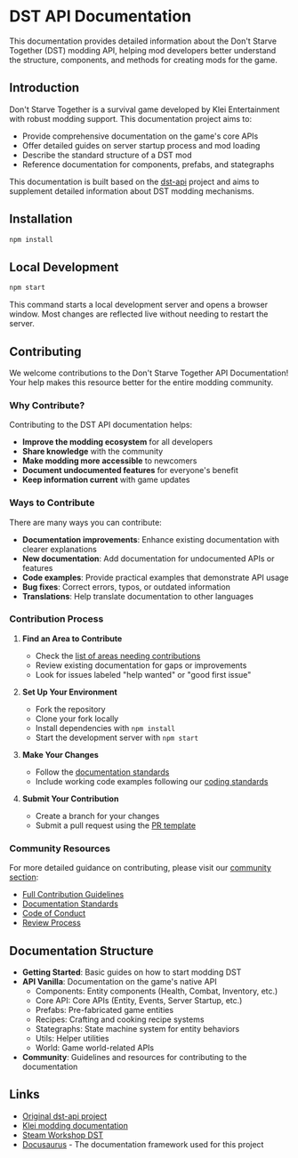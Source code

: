 # DST API Documentation

This documentation provides detailed information about the Don't Starve Together (DST) modding API, helping mod developers better understand the structure, components, and methods for creating mods for the game.

## Introduction

Don't Starve Together is a survival game developed by Klei Entertainment with robust modding support. This documentation project aims to:

- Provide comprehensive documentation on the game's core APIs
- Offer detailed guides on server startup process and mod loading
- Describe the standard structure of a DST mod
- Reference documentation for components, prefabs, and stategraphs

This documentation is built based on the [dst-api](https://github.com/b1inkie/dst-api) project and aims to supplement detailed information about DST modding mechanisms.

## Installation

```bash
npm install
```

## Local Development

```bash
npm start
```

This command starts a local development server and opens a browser window. Most changes are reflected live without needing to restart the server.

## Contributing

We welcome contributions to the Don't Starve Together API Documentation! Your help makes this resource better for the entire modding community.

### Why Contribute?

Contributing to the DST API documentation helps:

- **Improve the modding ecosystem** for all developers
- **Share knowledge** with the community
- **Make modding more accessible** to newcomers
- **Document undocumented features** for everyone's benefit
- **Keep information current** with game updates

### Ways to Contribute

There are many ways you can contribute:

- **Documentation improvements**: Enhance existing documentation with clearer explanations
- **New documentation**: Add documentation for undocumented APIs or features
- **Code examples**: Provide practical examples that demonstrate API usage
- **Bug fixes**: Correct errors, typos, or outdated information
- **Translations**: Help translate documentation to other languages

### Contribution Process

1. **Find an Area to Contribute**
   - Check the [list of areas needing contributions](https://vietnd69.github.io/dst-api-webdocs/community/areas-needing-contributions)
   - Review existing documentation for gaps or improvements
   - Look for issues labeled "help wanted" or "good first issue"

2. **Set Up Your Environment**
   - Fork the repository
   - Clone your fork locally
   - Install dependencies with `npm install`
   - Start the development server with `npm start`

3. **Make Your Changes**
   - Follow the [documentation standards](https://vietnd69.github.io/dst-api-webdocs/community/documentation-standards)
   - Include working code examples following our [coding standards](https://vietnd69.github.io/dst-api-webdocs/community/coding-standards)

4. **Submit Your Contribution**
   - Create a branch for your changes
   - Submit a pull request using the [PR template](https://vietnd69.github.io/dst-api-webdocs/community/pr-template)

### Community Resources

For more detailed guidance on contributing, please visit our [community section](https://vietnd69.github.io/dst-api-webdocs/community):

- [Full Contribution Guidelines](https://vietnd69.github.io/dst-api-webdocs/community/contribution-guidelines)
- [Documentation Standards](https://vietnd69.github.io/dst-api-webdocs/community/documentation-standards)
- [Code of Conduct](https://vietnd69.github.io/dst-api-webdocs/community/code-of-conduct)
- [Review Process](https://vietnd69.github.io/dst-api-webdocs/community/review-process)

## Documentation Structure

- **Getting Started**: Basic guides on how to start modding DST
- **API Vanilla**: Documentation on the game's native API
  - Components: Entity components (Health, Combat, Inventory, etc.)
  - Core API: Core APIs (Entity, Events, Server Startup, etc.)
  - Prefabs: Pre-fabricated game entities
  - Recipes: Crafting and cooking recipe systems
  - Stategraphs: State machine system for entity behaviors
  - Utils: Helper utilities
  - World: Game world-related APIs
- **Community**: Guidelines and resources for contributing to the documentation


## Links

- [Original dst-api project](https://github.com/b1inkie/dst-api)
- [Klei modding documentation](https://forums.kleientertainment.com/forums/forum/79-dont-starve-together-beta-modding/)
- [Steam Workshop DST](https://steamcommunity.com/app/322330/workshop/)
- [Docusaurus](https://docusaurus.io/) - The documentation framework used for this project

